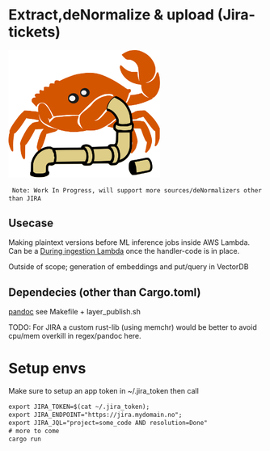 # Extract,deNormalize & upload (Jira-tickets)
<img src="logo.svg" alt="Alt Text" width="300">

     Note: Work In Progress, will support more sources/deNormalizers other than JIRA

## Usecase 

Making plaintext versions before ML inference jobs inside AWS Lambda.
Can be a [During ingestion Lambda](https://docs.aws.amazon.com/bedrock/latest/userguide/kb-data-source-customize-ingestion.html#kb-data-source-customize-lambda) once the handler-code is in place.

Outside of scope; generation of embeddings and put/query in VectorDB 

## Dependecies (other than Cargo.toml)

[pandoc](https://pandoc.org/installing.html) see Makefile + layer_publish.sh 

TODO: For JIRA a custom rust-lib (using memchr) would be better to avoid cpu/mem overkill in regex/pandoc here.


# Setup envs

Make sure to setup an app token in ~/.jira_token then call

    export JIRA_TOKEN=$(cat ~/.jira_token);
    export JIRA_ENDPOINT="https://jira.mydomain.no";
    export JIRA_JQL="project=some_code AND resolution=Done"
    # more to come
    cargo run


